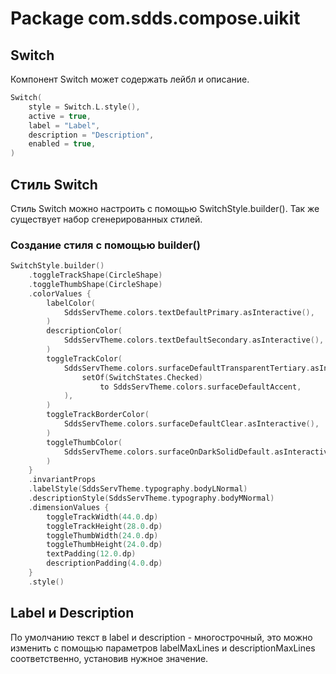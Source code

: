 # Package com.sdds.compose.uikit

## Switch

Компонент Switch может содержать лейбл и описание.

```kotlin
Switch(
    style = Switch.L.style(),
    active = true,
    label = "Label",
    description = "Description",
    enabled = true,
)
```

## Стиль Switch

Стиль Switch можно настроить с помощью SwitchStyle.builder(). Так же существует набор сгенерированных стилей.

### Создание стиля с помощью builder()

```kotlin
SwitchStyle.builder()
    .toggleTrackShape(CircleShape)
    .toggleThumbShape(CircleShape)
    .colorValues {
        labelColor(
            SddsServTheme.colors.textDefaultPrimary.asInteractive(),
        )
        descriptionColor(
            SddsServTheme.colors.textDefaultSecondary.asInteractive(),
        )
        toggleTrackColor(
            SddsServTheme.colors.surfaceDefaultTransparentTertiary.asInteractive(
                setOf(SwitchStates.Checked)
                    to SddsServTheme.colors.surfaceDefaultAccent,
            ),
        )
        toggleTrackBorderColor(
            SddsServTheme.colors.surfaceDefaultClear.asInteractive(),
        )
        toggleThumbColor(
            SddsServTheme.colors.surfaceOnDarkSolidDefault.asInteractive(),
        )
    }
    .invariantProps
    .labelStyle(SddsServTheme.typography.bodyLNormal)
    .descriptionStyle(SddsServTheme.typography.bodyMNormal)
    .dimensionValues {
        toggleTrackWidth(44.0.dp)
        toggleTrackHeight(28.0.dp)
        toggleThumbWidth(24.0.dp)
        toggleThumbHeight(24.0.dp)
        textPadding(12.0.dp)
        descriptionPadding(4.0.dp)
    }
    .style()
```

## Label и Description

По умолчанию текст в label и description - многострочный, это можно изменить с помощью параметров
labelMaxLines и descriptionMaxLines соответственно, установив нужное значение.
